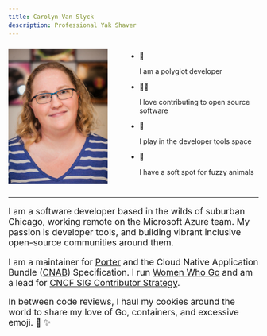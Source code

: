 ```yaml
---
title: Carolyn Van Slyck
description: Professional Yak Shaver
---
```


<div style="display:flex; justify-content:center; align-items:center; flex-direction: row">
  <a href="/images/carolynvs.jpg" style="flex: 1 0 0;"><img src="/images/carolynvs.small.jpg" class="borderless" alt="photo of carolyn" width="200px"/></a>
  <ul class="tiles" style="flex: 1 1 0;">
      <li><span>🦄</span><p>I am a polyglot developer</p></li>
      <li><span>👨‍🚒</span><p>I love contributing to open source software</p></li>
      <li><span>🐳</span><p>I play in the developer tools space</p></li>
      <li><span>🦁</span><p>I have a soft spot for fuzzy animals</p></li>
  </ul>
</div>

<hr />

<div class="wall-of-text">
<p style="font-size: 1.1rem;">
  I am a software developer based in the wilds of suburban Chicago, working
  remote on the Microsoft Azure team. My passion is developer tools, and building vibrant
  inclusive open-source communities around them.
<p style="font-size: 1.1rem;">
  I am a maintainer for
  <a href="https://porter.sh">Porter</a> and the Cloud Native Application Bundle (<a href="http://deislabs.io/cnab">CNAB</a>) Specification. I run
  <a href="https://womenwhogo.org">Women Who Go</a> and am a lead for <a href="https://github.com/cncf/sig-contributor-strategy">CNCF SIG Contributor Strategy</a>.
</p>
<p style="font-size: 1.1rem;">
  In between code reviews, I haul my cookies around the world to share my
  love of Go, containers, and excessive emoji. 🌈 ✨
</p>
</div>

<div id="social-media">
    <a href="https://github.com/carolynvs" class="fa fa-github fa-2x" title="GitHub"></a>
    <a href="https://www.linkedin.com/in/vanslyck" class="fa fa-linkedin fa-2x" title="LinkedIn"></a>
    <a href="https://twitter.com/carolynvs" class="fa fa-twitter fa-2x" title="Twitter"></a>
</div>
